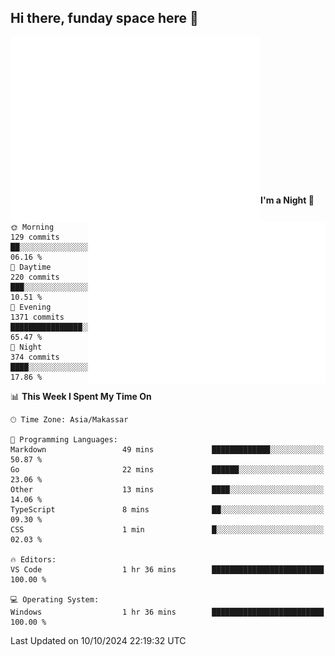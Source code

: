 ## Hi there, funday space here 🚀

<img align="left" width="400" alt="🌞" src="https://raw.githubusercontent.com/fhasnur/fhasnur/master/general.svg?token=ATQS65TR7ETTG5RLJUDIDBLBN34HE">
<img align="right" width="380" alt="🌞" src="https://raw.githubusercontent.com/fhasnur/fhasnur/master/statistics.svg?token=ATQS65TR7ETTG5RLJUDIDBLBN34HE">

<br><br><br><br><br><br><br><br><br><br><br><br><br><br>

<!--START_SECTION:waka-->
**I'm a Night 🦉** 

```text
🌞 Morning                129 commits         ██░░░░░░░░░░░░░░░░░░░░░░░   06.16 % 
🌆 Daytime                220 commits         ███░░░░░░░░░░░░░░░░░░░░░░   10.51 % 
🌃 Evening                1371 commits        ████████████████░░░░░░░░░   65.47 % 
🌙 Night                  374 commits         ████░░░░░░░░░░░░░░░░░░░░░   17.86 % 
```


📊 **This Week I Spent My Time On** 

```text
🕑︎ Time Zone: Asia/Makassar

💬 Programming Languages: 
Markdown                 49 mins             █████████████░░░░░░░░░░░░   50.87 % 
Go                       22 mins             ██████░░░░░░░░░░░░░░░░░░░   23.06 % 
Other                    13 mins             ████░░░░░░░░░░░░░░░░░░░░░   14.06 % 
TypeScript               8 mins              ██░░░░░░░░░░░░░░░░░░░░░░░   09.30 % 
CSS                      1 min               █░░░░░░░░░░░░░░░░░░░░░░░░   02.03 % 

🔥 Editors: 
VS Code                  1 hr 36 mins        █████████████████████████   100.00 % 

💻 Operating System: 
Windows                  1 hr 36 mins        █████████████████████████   100.00 % 
```


 Last Updated on 10/10/2024 22:19:32 UTC
<!--END_SECTION:waka-->
